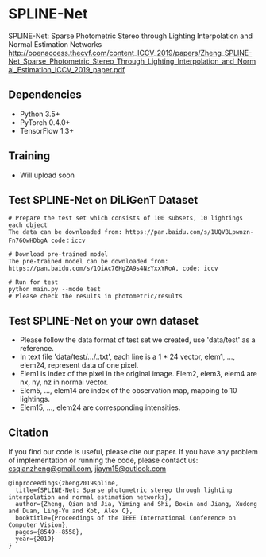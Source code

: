 # SPLINE-Net
SPLINE-Net: Sparse Photometric Stereo through Lighting Interpolation and Normal Estimation Networks
http://openaccess.thecvf.com/content_ICCV_2019/papers/Zheng_SPLINE-Net_Sparse_Photometric_Stereo_Through_Lighting_Interpolation_and_Normal_Estimation_ICCV_2019_paper.pdf <br>

## Dependencies

- Python 3.5+
- PyTorch 0.4.0+
- TensorFlow 1.3+

## Training 

- Will upload soon

## Test SPLINE-Net on DiLiGenT Dataset

```shell
# Prepare the test set which consists of 100 subsets, 10 lightings each object
The data can be downloaded from: https://pan.baidu.com/s/1UQVBLpwnzn-Fn76QwHDbgA code：iccv 

# Download pre-trained model
The pre-trained model can be downloaded from: https://pan.baidu.com/s/1OiAc76HgZA9s4NzYxxYRoA, code: iccv

# Run for test
python main.py --mode test
# Please check the results in photometric/results
```

## Test SPLINE-Net on your own dataset
- Please follow the data format of test set we created, use 'data/test' as a reference.
- In text file 'data/test/.../..txt', each line is a 1 * 24 vector, elem1, ..., elem24, represent data of one pixel. 
- Elem1 is index of the pixel in the original image. Elem2, elem3, elem4 are nx, ny, nz in normal vector.
- Elem5, ..., elem14 are index of the observation map, mapping to 10 lightings.
- Elem15, ..., elem24 are corresponding intensities.

## Citation
If you find our code is useful, please cite our paper. If you have any problem of implementation or running the code, please contact us: csqianzheng@gmail.com, jiaym15@outlook.com 
```
@inproceedings{zheng2019spline,
  title={SPLINE-Net: Sparse photometric stereo through lighting interpolation and normal estimation networks},
  author={Zheng, Qian and Jia, Yiming and Shi, Boxin and Jiang, Xudong and Duan, Ling-Yu and Kot, Alex C},
  booktitle={Proceedings of the IEEE International Conference on Computer Vision},
  pages={8549--8558},
  year={2019}
}
```
